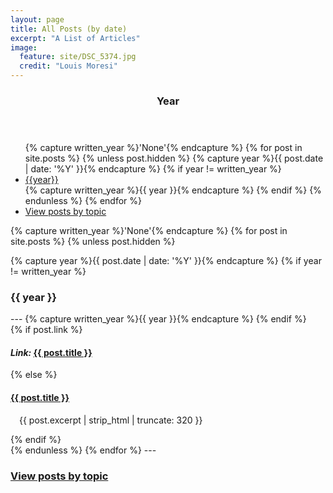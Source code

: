 ```yaml
---
layout: page
title: All Posts (by date)
excerpt: "A List of Articles"
image:
  feature: site/DSC_5374.jpg
  credit: "Louis Moresi"
---
```


<section id="table-of-contents" class="toc">
<header>
  <h3>Year</h3>
</header>
<div id="drawer" >
<ul id="markdown-toc">
{% capture written_year %}'None'{% endcapture %}
{% for post in site.posts %}
  {% unless post.hidden %}
    {% capture year %}{{ post.date | date: '%Y' }}{% endcapture %}
    {% if year != written_year %}
      <li> <a href="#{{ year }}"> {{year}} </a> </li>
      {% capture written_year %}{{ year }}{% endcapture %}
    {% endif %}
  {% endunless %}
  {% endfor %}
<li> <a href="{{ site.url }}/pages/ListOfPosts/ByCategory.html"> View posts by topic </a> </li>
</ul>
</div>
</section> <!-- /#table-of-contents -->

{% capture written_year %}'None'{% endcapture %}
{% for post in site.posts %}
{% unless post.hidden %}

{% capture year %}{{ post.date | date: '%Y' }}{% endcapture %}
{% if year != written_year %}
<h3 id="{{year}}">{{ year }}</h3>
---
{% capture written_year %}{{ year }}{% endcapture %}
{% endif %}
<article>
 {% if post.link %}
      <h4 class="link-post"><i>Link: </i><a href="{{ site.url }}{{ post.url }}" title="{{ post.title }}">{{ post.title }}</a>
      <a href="{{ post.link }}" target="_blank" title="{{ post.title }}"><i class="fa fa-link"></i></a></h4>
{% else %}
      <h4><a href="{{ site.url }}{{ post.url }}" title="{{ post.title }}">{{ post.title }}</a></h4>
      <p style="margin-left:1em;">{{ post.excerpt | strip_html | truncate: 320 }}</p>
{% endif %}
</article>
{% endunless %}
{% endfor %}
---

<h3> <a href="{{ site.url }}/pages/ListOfPosts/ByCategory.html"> View posts by topic </a> </h3>
